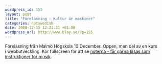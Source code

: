 ```yaml
--- 
wordpress_id: 155 
layout: post
title: "Föreläsning - Kultur är maskiner" 
categories: notswedish
date: 2008-12-15 12:21:31 +01:00 
wordpress_url: http://www.blay.se/?p=155 
---
```


Föreläsning från Malmö Högskola 10 December. Öppen, men del av en kurs i webbutveckling. Kör fullscreen för att se [noterna - får gärna läsas som instruktioner för musik](#). 

